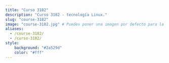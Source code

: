 ```yaml
---
title: "Curso 3182"
description: "Curso 3182 - tecnología Linux."
slug: "course-3182"
image: "course-3182.jpg" # Puedes poner una imagen por defecto para la categoría aquí
aliases:
  - /course-3182/
  - /curso-3182/
style:
    background: "#2a529d"
    color: "#fff"
---
```


